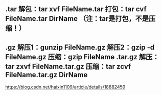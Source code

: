 .tar
解包：tar xvf FileName.tar
打包：tar cvf FileName.tar DirName
（注：tar是打包，不是压缩！）
---------------------------------------------
.gz
解压1：gunzip FileName.gz
解压2：gzip -d FileName.gz
压缩：gzip FileName 
.tar.gz
解压：tar zxvf FileName.tar.gz
压缩：tar zcvf FileName.tar.gz DirName
--------------------- 
https://blog.csdn.net/haixin1109/article/details/18882459 